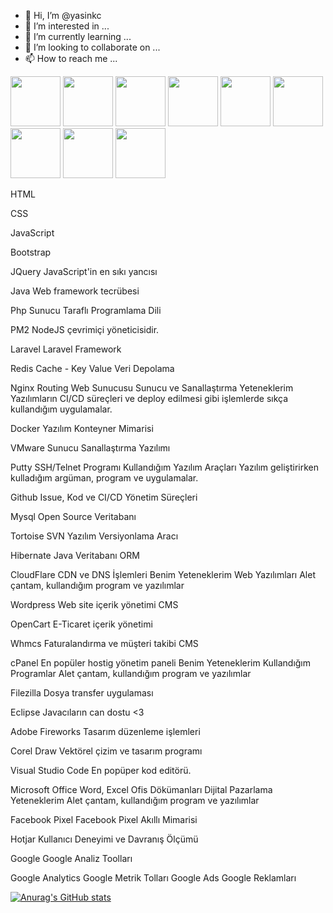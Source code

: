 - 👋 Hi, I’m @yasinkc
- 👀 I’m interested in ...
- 🌱 I’m currently learning ...
- 💞️ I’m looking to collaborate on ...
- 📫 How to reach me ...






<img src="https://yasinilkaya.com.tr/images/skill/bootstrap.png" width="80">
<img src="https://yasinilkaya.com.tr/images/skill/php.png" width="80">
<img src="https://yasinilkaya.com.tr/images/skill/redis.png" width="80">
<img src="https://yasinilkaya.com.tr/images/skill/java.png" width="80">
<img src="https://yasinilkaya.com.tr/images/skill/nginx.png" width="80">
<img src="https://yasinilkaya.com.tr/images/skill/jquery.png" width="80">
<img src="https://yasinilkaya.com.tr/images/skill/laravel.jpg" width="80">
<img src="https://yasinilkaya.com.tr/images/skill/pm2.png" width="80">

<img src="https://yasinilkaya.com.tr/images/skill/docker.svg" width="80">








HTML

CSS

JavaScript

Bootstrap

JQuery
JavaScript'in en sıkı yancısı

Java
Web framework tecrübesi

Php
Sunucu Taraflı Programlama Dili

PM2
NodeJS çevrimiçi yöneticisidir.

Laravel
Laravel Framework

Redis
Cache - Key Value Veri Depolama

Nginx
Routing Web Sunucusu
Sunucu ve Sanallaştırma Yeteneklerim
Yazılımların CI/CD süreçleri ve deploy edilmesi gibi işlemlerde sıkça kullandığım uygulamalar.

Docker
Yazılım Konteyner Mimarisi

VMware
Sunucu Sanallaştırma Yazılımı

Putty
SSH/Telnet Programı
Kullandığım Yazılım Araçları
Yazılım geliştirirken kulladığım argüman, program ve uygulamalar.

Github
Issue, Kod ve CI/CD Yönetim Süreçleri

Mysql
Open Source Veritabanı

Tortoise SVN
Yazılım Versiyonlama Aracı

Hibernate
Java Veritabanı ORM

CloudFlare
CDN ve DNS İşlemleri
Benim Yeteneklerim Web Yazılımları
Alet çantam, kullandığım program ve yazılımlar

Wordpress
Web site içerik yönetimi CMS

OpenCart
E-Ticaret içerik yönetimi

Whmcs
Faturalandırma ve müşteri takibi CMS

cPanel
En popüler hostig yönetim paneli
Benim Yeteneklerim Kullandığım Programlar
Alet çantam, kullandığım program ve yazılımlar

Filezilla
Dosya transfer uygulaması

Eclipse
Javacıların can dostu <3

Adobe Fireworks
Tasarım düzenleme işlemleri

Corel Draw
Vektörel çizim ve tasarım programı

Visual Studio Code
En popüper kod editörü.

Microsoft Office
Word, Excel Ofis Dökümanları
Dijital Pazarlama Yeteneklerim
Alet çantam, kullandığım program ve yazılımlar

Facebook Pixel
Facebook Pixel Akıllı Mimarisi

Hotjar
Kullanıcı Deneyimi ve Davranış Ölçümü

Google
Google Analiz Toolları

Google Analytics
Google Metrik Tolları
Google Ads
Google Reklamları

<!---
yasinkc/yasinkc is a ✨ special ✨ repository because its `README.md` (this file) appears on your GitHub profile.
You can click the Preview link to take a look at your changes.
--->

[![Anurag's GitHub stats](https://github-readme-stats.vercel.app/api?username=yasinkc)](https://github.com/anuraghazra/github-readme-stats)
